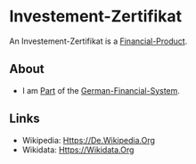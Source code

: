 # Investement-Zertifikat

An Investement-Zertifikat is a [Financial-Product](130000027.md).

## About

- I am [Part](60084.md) of the [German-Financial-System](404.md).

## Links

- Wikipedia: [Https://De.Wikipedia.Org](https://de.wikipedia.org/wiki/Investmentzertifikat)
- Wikidata: [Https://Wikidata.Org](https://wikidata.org/wiki/Q9188237)
